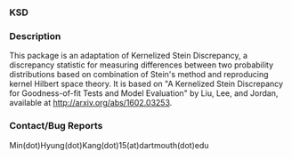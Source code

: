 ### KSD

### Description
This package is an adaptation of Kernelized Stein Discrepancy, a discrepancy statistic for measuring differences between two probability distributions based on combination of Stein's method and reproducing kernel Hilbert space theory. It is based on "A Kernelized Stein Discrepancy for Goodness-of-fit Tests and Model Evaluation" by Liu, Lee, and Jordan, available at <http://arxiv.org/abs/1602.03253>.

### Contact/Bug Reports
Min(dot)Hyung(dot)Kang(dot)15(at)dartmouth(dot)edu
